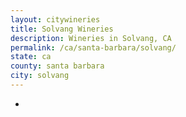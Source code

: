 ```yaml
---
layout: citywineries
title: Solvang Wineries
description: Wineries in Solvang, CA
permalink: /ca/santa-barbara/solvang/
state: ca
county: santa barbara
city: solvang
---
```

-
